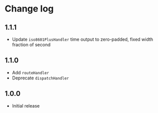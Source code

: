 # Change log

## 1.1.1

* Update `iso8601PlusHandler` time output to zero-padded, fixed width fraction of second

## 1.1.0

* Add `routeHandler`
* Deprecate `dispatchHandler`

## 1.0.0

* Initial release
